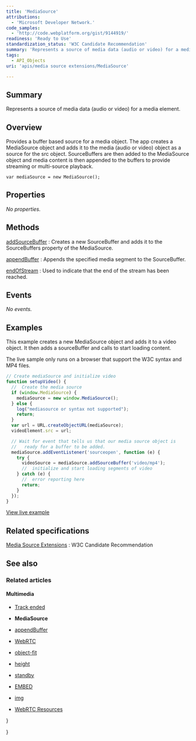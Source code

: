 ```yaml
---
title: 'MediaSource'
attributions:
  - 'Microsoft Developer Network.'
code_samples:
  - 'http://code.webplatform.org/gist/9144919/'
readiness: 'Ready to Use'
standardization_status: 'W3C Candidate Recommendation'
summary: 'Represents a source of media data (audio or video) for a media element.'
tags:
  - API_Objects
uri: 'apis/media source extensions/MediaSource'

---
```

## Summary

Represents a source of media data (audio or video) for a media element.

## Overview

Provides a buffer based source for a media object. The app creates a MediaSource object and adds it to the media (audio or video) object as a source for the src object. SourceBuffers are then added to the MediaSource object and media content is then appended to the buffers to provide streaming or multi-source playback.

`var mediaSource = new MediaSource();`

## Properties

*No properties.*

## Methods

[addSourceBuffer](/apis/media_source_extensions/MediaSource/addSourceBuffer)
:   Creates a new SourceBuffer and adds it to the SourceBuffers property of the MediaSource.

[appendBuffer](/apis/media_source_extensions/MediaSource/appendBuffer)
:   Appends the specified media segment to the SourceBuffer.

[endOfStream](/apis/media_source_extensions/MediaSource/endOfStream)
:   Used to indicate that the end of the stream has been reached.

## Events

*No events.*

## Examples

This example creates a new MediaSource object and adds it to a video object. It then adds a sourceBuffer and calls to start loading content.

The live sample only runs on a browser that support the W3C syntax and MP4 files.

``` js
// Create mediaSource and initialize video
function setupVideo() {
  //  Create the media source
  if (window.MediaSource) {
    mediaSource = new window.MediaSource();
  } else {
    log("mediasource or syntax not supported");
    return;
  }
  var url = URL.createObjectURL(mediaSource);
  videoElement.src = url;

  // Wait for event that tells us that our media source object is
  //   ready for a buffer to be added.
  mediaSource.addEventListener('sourceopen', function (e) {
    try {
      videoSource = mediaSource.addSourceBuffer('video/mp4');
      //  initialize and start loading segments of video
    } catch (e) {
      //  error reporting here
      return;
    }
  });
}
```

[View live example](http://code.webplatform.org/gist/9144919/)

## Related specifications

[Media Source Extensions](http://www.w3.org/TR/media-source/)
:   W3C Candidate Recommendation

## See also

### Related articles

#### Multimedia

-   [Track ended](/apis/MediaStream/ended)

-   **MediaSource**

-   [appendBuffer](/apis/media_source_extensions/MediaSource/appendBuffer)

-   [WebRTC](/concepts/Internet_and_Web/webrtc)

-   [object-fit](/css/properties/object-fit)

-   [height](/html/attributes/height)

-   [standby](/html/attributes/standby)

-   [EMBED](/html/elements/embed)

-   [img](/html/elements/img)

-   [WebRTC Resources](/tutorials/webrtc_resources)

 }

}

